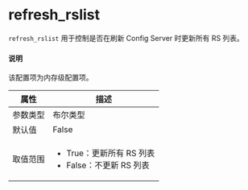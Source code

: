 # refresh_rslist

`refresh_rslist` 用于控制是否在刷新 Config Server 时更新所有 RS 列表。

<main id="notice" type='explain'>
  <h4>说明</h4>
  <p>该配置项为内存级配置项。</p>
</main>

|  属性    | 描述     |
|----------|---------|
| 参数类型 |   布尔类型      |
| 默认值   | False     |
| 取值范围 | <ul><li>True：更新所有 RS 列表</li><li>False：不更新 RS 列表</li></ul>  |
